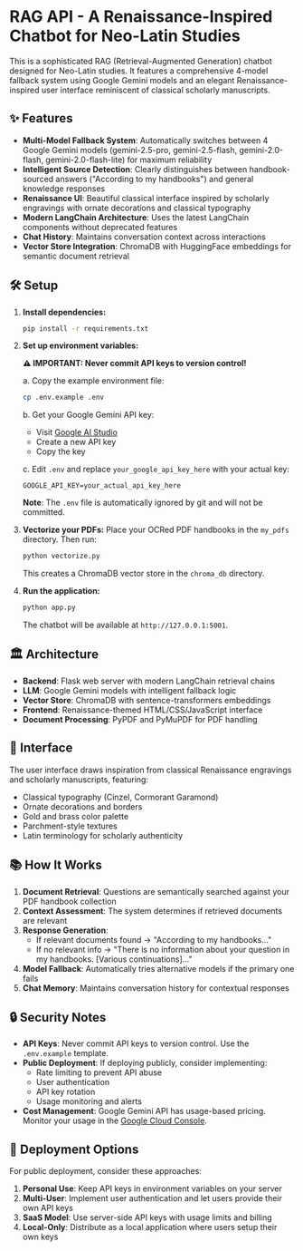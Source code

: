 # RAG API - A Renaissance-Inspired Chatbot for Neo-Latin Studies

This is a sophisticated RAG (Retrieval-Augmented Generation) chatbot designed for Neo-Latin studies. It features a comprehensive 4-model fallback system using Google Gemini models and an elegant Renaissance-inspired user interface reminiscent of classical scholarly manuscripts.

## ✨ Features

- **Multi-Model Fallback System**: Automatically switches between 4 Google Gemini models (gemini-2.5-pro, gemini-2.5-flash, gemini-2.0-flash, gemini-2.0-flash-lite) for maximum reliability
- **Intelligent Source Detection**: Clearly distinguishes between handbook-sourced answers ("According to my handbooks") and general knowledge responses
- **Renaissance UI**: Beautiful classical interface inspired by scholarly engravings with ornate decorations and classical typography
- **Modern LangChain Architecture**: Uses the latest LangChain components without deprecated features
- **Chat History**: Maintains conversation context across interactions
- **Vector Store Integration**: ChromaDB with HuggingFace embeddings for semantic document retrieval

## 🛠️ Setup

1. **Install dependencies:**
   ```bash
   pip install -r requirements.txt
   ```

2. **Set up environment variables:**
   
   **⚠️ IMPORTANT: Never commit API keys to version control!**
   
   a. Copy the example environment file:
   ```bash
   cp .env.example .env
   ```
   
   b. Get your Google Gemini API key:
   - Visit [Google AI Studio](https://aistudio.google.com/app/apikey)
   - Create a new API key
   - Copy the key
   
   c. Edit `.env` and replace `your_google_api_key_here` with your actual key:
   ```
   GOOGLE_API_KEY=your_actual_api_key_here
   ```
   
   **Note**: The `.env` file is automatically ignored by git and will not be committed.

3. **Vectorize your PDFs:**
   Place your OCRed PDF handbooks in the `my_pdfs` directory. Then run:
   ```bash
   python vectorize.py
   ```
   This creates a ChromaDB vector store in the `chroma_db` directory.

4. **Run the application:**
   ```bash
   python app.py
   ```
   The chatbot will be available at `http://127.0.0.1:5001`.

## 🏛️ Architecture

- **Backend**: Flask web server with modern LangChain retrieval chains
- **LLM**: Google Gemini models with intelligent fallback logic
- **Vector Store**: ChromaDB with sentence-transformers embeddings
- **Frontend**: Renaissance-themed HTML/CSS/JavaScript interface
- **Document Processing**: PyPDF and PyMuPDF for PDF handling

## 🎨 Interface

The user interface draws inspiration from classical Renaissance engravings and scholarly manuscripts, featuring:
- Classical typography (Cinzel, Cormorant Garamond)
- Ornate decorations and borders
- Gold and brass color palette
- Parchment-style textures
- Latin terminology for scholarly authenticity

## 📚 How It Works

1. **Document Retrieval**: Questions are semantically searched against your PDF handbook collection
2. **Context Assessment**: The system determines if retrieved documents are relevant
3. **Response Generation**: 
   - If relevant documents found → "According to my handbooks..."
   - If no relevant info → "There is no information about your question in my handbooks. [Various continuations]..."
4. **Model Fallback**: Automatically tries alternative models if the primary one fails
5. **Chat Memory**: Maintains conversation history for contextual responses

## 🔒 Security Notes

- **API Keys**: Never commit API keys to version control. Use the `.env.example` template.
- **Public Deployment**: If deploying publicly, consider implementing:
  - Rate limiting to prevent API abuse
  - User authentication
  - API key rotation
  - Usage monitoring and alerts
- **Cost Management**: Google Gemini API has usage-based pricing. Monitor your usage in the [Google Cloud Console](https://console.cloud.google.com/).

## 🚀 Deployment Options

For public deployment, consider these approaches:

1. **Personal Use**: Keep API keys in environment variables on your server
2. **Multi-User**: Implement user authentication and let users provide their own API keys
3. **SaaS Model**: Use server-side API keys with usage limits and billing
4. **Local-Only**: Distribute as a local application where users setup their own keys
